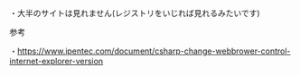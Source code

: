 ・大半のサイトは見れません(レジストリをいじれば見れるみたいです)

参考

・https://www.ipentec.com/document/csharp-change-webbrower-control-internet-explorer-version
